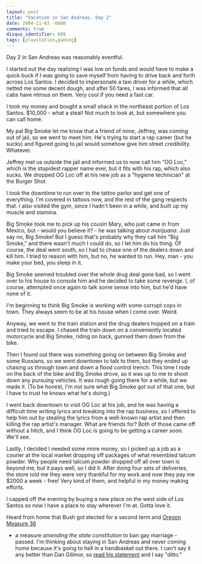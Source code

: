 ```yaml
---
layout: post
title: "Vacation in San Andreas, Day 2"
date: 2004-11-03 -0800
comments: true
disqus_identifier: 689
tags: [playstation,gaming]
---
```

Day 2 in San Andreas was reasonably eventful.

 I started out the day realizing I was low on funds and would have to
make a quick buck if I was going to save myself from having to drive
back and forth across Los Santos. I decided to impersonate a taxi driver
for a while, which netted me some decent dough, and after 50 fares, I
was informed that all cabs have nitrous on them. Very cool if you need a
fast car.

 I took my money and bought a small shack in the northeast portion of
Los Santos. $10,000 - what a steal! Not much to look at, but somewhere
you can call home.

 My pal Big Smoke let me know that a friend of mine, Jeffrey, was coming
out of jail, so we went to meet him. He's trying to start a rap career
(but he sucks) and figured going to jail would somehow give him street
credibility. Whatever.

 Jeffrey met us outside the jail and informed us to now call him "OG
Loc," which is the stupidest rapper name ever, but it fits with his rap,
which also sucks. We dropped OG Loc off at his new job as a "hygiene
technician" at the Burger Shot.

 I took the downtime to run over to the tattoo parlor and get one of
everything. I'm covered in tattoos now, and the rest of the gang
respects that. I also visited the gym, since I hadn't been in a while,
and built up my muscle and stamina.

 Big Smoke took me to pick up his cousin Mary, who just came in from
Mexico, but - would you believe it? - he was talking about *marijuana*.
Just say no, Big Smoke! But I guess that's probably why they call him
"Big Smoke," and there wasn't much I could do, so I let him do his
thing. Of course, the deal went south, so I had to chase one of the
dealers down and kill him. I tried to reason with him, but no, he wanted
to run. Hey, man - you make your bed, you sleep in it.

 Big Smoke seemed troubled over the whole drug deal gone bad, so I went
over to his house to console him and he decided to take some revenge. I,
of course, attempted once again to talk some sense into him, but he'd
have none of it.

 I'm beginning to think Big Smoke is working with some corrupt cops in
town. They always seem to be at his house when I come over. Weird.

 Anyway, we went to the train station and the drug dealers hopped on a
train and tried to escape. I chased the train down on a conveniently
located motorcycle and Big Smoke, riding on back, gunned them down from
the bike.

 Then I found out there was something going on between Big Smoke and
some Russians, so we went downtown to talk to them, but they ended up
chasing us through town and down a flood control trench. This time I
rode on the back of the bike and Big Smoke drove, so it was up to me to
shoot down any pursuing vehicles. It was rough going there for a while,
but we made it. (To be honest, I'm not sure what Big Smoke got out of
that one, but I have to trust he knows what he's doing.)

 I went back downtown to visit OG Loc at his job, and he was having a
difficult time writing lyrics and breaking into the rap business, so I
offered to help him out by stealing the lyrics from a well-known rap
artist and then killing the rap artist's manager. What are friends for?
Both of those came off without a hitch, and I think OG Loc is going to
be getting a career soon. We'll see.

 Lastly, I decided I needed some more money, so I picked up a job as a
courier at the local market dropping off packages of what resembled
talcum powder. Why people need talcum powder dropped off all over town
is beyond me, but it pays well, so I did it. After doing four sets of
deliveries, the store told me they were very thankful for my work and
now they pay me $2000 a week - free! Very kind of them, and helpful in
my money making efforts.

 I capped off the evening by buying a new place on the west side of Los
Santos so now I have a place to stay wherever I'm at. Gotta love it.

 Heard from home that Bush got elected for a second term and [Oregon
Measure
36](http://www.sos.state.or.us/elections/nov22004/guide/meas/m36_bt.html)
- a measure *amending the state constitution* to ban gay marriage -
passed. I'm thinking about staying in San Andreas and never coming home
because it's going to hell in a handbasket out there. I can't say it any
better than Dan Gillmor, so [read his
statement](http://weblog.siliconvalley.com/column/dangillmor/archives/010986.shtml#010986)
and I say "ditto."
